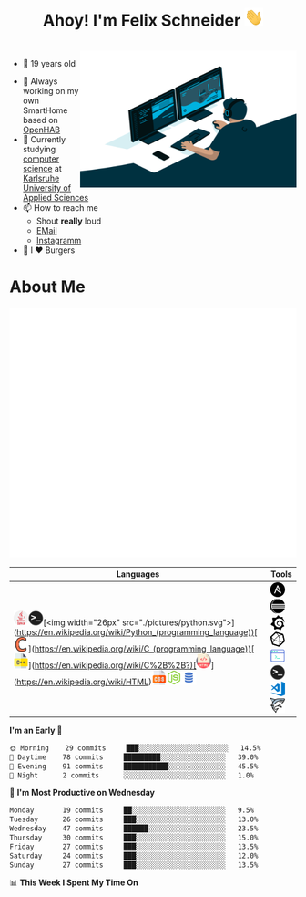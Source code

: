 <h1 align="center">Ahoy! I'm Felix Schneider</a> <img src="./pictures/hi.gif" height="32" /></h1>

<br/>


<img align="right" alt="GIF" src="./pictures/code.gif" width="380" height="240" />

- 🎇 19 years old
<!-- - 🚀 Based in [Karlsruhe in Germany](https://goo.gl/maps/unW9bkUYoSNktofa8) -->
- 🔭 Always working on my own SmartHome based on [OpenHAB](https://www.openhab.org/)
- 📖 Currently studying [computer science](https://www.hs-karlsruhe.de/en/faculties/computer-science-business-information-systems/bachelor/computer-science-bachelor) at [Karlsruhe University of Applied Sciences](https://www.hs-karlsruhe.de/en/)
- 📫 How to reach me
  - Shout **really** loud
  - [EMail](mailto:fs@felix-schneider.org)
  - [Instagramm](https://www.instagram.com/felix.schndr/)
- 🍔 I ♥ Burgers

# About Me
<img src="./pictures/metrics.svg">

| Languages                                                                                                                                                                                                                                                                                                                                                                                                                                                                                                                                                                                                                                                                                                                                                                                                                                           | Tools                                                                                                                                                                                                                                                                                                                                                                                                                                                                                                                                                                                                                                                           |
| --------------------------------------------------------------------------------------------------------------------------------------------------------------------------------------------------------------------------------------------------------------------------------------------------------------------------------------------------------------------------------------------------------------------------------------------------------------------------------------------------------------------------------------------------------------------------------------------------------------------------------------------------------------------------------------------------------------------------------------------------------------------------------------------------------------------------------------------------- | --------------------------------------------------------------------------------------------------------------------------------------------------------------------------------------------------------------------------------------------------------------------------------------------------------------------------------------------------------------------------------------------------------------------------------------------------------------------------------------------------------------------------------------------------------------------------------------------------------------------------------------------------------------- |
| [<img width="26px" src="./pictures/java.svg">](https://en.wikipedia.org/wiki/Java_Development_Kit)[<img width="26px" src="./pictures/terminal.png">](https://en.wikipedia.org/wiki/Bash_(Unix_shell))[<img width="26px" src="./pictures/python.svg">](https://en.wikipedia.org/wiki/Python_(programming_language))[<img width="26px" src="./pictures/c.svg">](https://en.wikipedia.org/wiki/C_(programming_language))[<img width="26px" src="./pictures/c++.svg">](https://en.wikipedia.org/wiki/C%2B%2B?)[<img width="26px" src="./pictures/html.svg">](https://en.wikipedia.org/wiki/HTML)[<img width="26px" src="./pictures/css.svg">](https://en.wikipedia.org/wiki/CSS/)[<img width="26px" src="./pictures/js.svg">](https://en.wikipedia.org/wiki/JavaScript)[<img width="26px" src="./pictures/sql.png">](https://en.wikipedia.org/wiki/SQL) | [<img width="26px" src="./pictures/ansible.svg">](https://www.ansible.com/)[<img width="26px" src="./pictures/eclipseide.svg">](https://www.eclipse.org/)[<img width="26px" src="./pictures/grafana.svg">](https://grafana.com/grafana)[<img width="26px" src="./pictures/influxdb.svg">](https://www.influxdata.com/)[<img width="26px" src="./pictures/kitty.svg">](http://www.9bis.net/kitty/#!index.md)[<img width="26px" src="./pictures/terminal.png">](https://github.com/Trysupe/bashrc)[<img width="26px" src="./pictures/vscode.png">](https://code.visualstudio.com/)[<img width="26px" src="./pictures/wireshark.svg">](https://www.wireshark.org/) |

<!--## Languages

[<img width="26px" src="./pictures/java.svg">](https://en.wikipedia.org/wiki/Java_Development_Kit)
[<img width="26px" src="./pictures/terminal.png">](https://en.wikipedia.org/wiki/Bash_(Unix_shell))
[<img width="26px" src="./pictures/python.svg">](https://en.wikipedia.org/wiki/Python_(programming_language))
[<img width="26px" src="./pictures/c.svg">](https://en.wikipedia.org/wiki/C_(programming_language))
[<img width="26px" src="./pictures/c++.svg">](https://en.wikipedia.org/wiki/C%2B%2B?)
[<img width="26px" src="./pictures/html.svg">](https://en.wikipedia.org/wiki/HTML)
[<img width="26px" src="./pictures/css.svg">](https://en.wikipedia.org/wiki/CSS/)
[<img width="26px" src="./pictures/js.svg">](https://en.wikipedia.org/wiki/JavaScript)
[<img width="26px" src="./pictures/sql.png">](https://en.wikipedia.org/wiki/SQL)
*English & German*


## Tools

[<img width="26px" src="./pictures/ansible.svg">](https://www.ansible.com/)
[<img width="26px" src="./pictures/eclipseide.svg">](https://www.eclipse.org/)
[<img width="26px" src="./pictures/grafana.svg">](https://grafana.com/grafana)
[<img width="26px" src="./pictures/influxdb.svg">](https://www.influxdata.com/)
[<img width="26px" src="./pictures/kitty.svg">](http://www.9bis.net/kitty/#!index.md)
[<img width="26px" src="./pictures/terminal.png">](https://github.com/Trysupe/bashrc)
[<img width="26px" src="./pictures/vscode.png">](https://code.visualstudio.com/)
[<img width="26px" src="./pictures/wireshark.svg">](https://www.wireshark.org/)
-->
<!--
- [<img width="26px" src="./pictures/ansible.svg">](https://www.ansible.com/) [Ansible](https://www.ansible.com/)
- [<img width="26px" src="./pictures/eclipseide.svg">](https://www.eclipse.org/) [Eclipse](https://www.eclipse.org/)
- [<img width="26px" src="./pictures/grafana.svg">](https://grafana.com/grafana) [Grafana](https://grafana.com/grafana)
- [<img width="26px" src="./pictures/influxdb.svg">](https://www.influxdata.com/) [InfluxDB](https://www.influxdata.com/)
- [<img width="26px" src="./pictures/kitty.svg">](http://www.9bis.net/kitty/#!index.md) [Kitty (An improved version of the SSH client Putty)](http://www.9bis.net/kitty/#!index.md)
- [<img width="26px" src="./pictures/terminal.png">](https://github.com/Trysupe/bashrc) [My own loved bash aliases and functions](https://github.com/Trysupe/bashrc)
- [<img width="26px" src="./pictures/vscode.png">](https://code.visualstudio.com/) [Visual Studio Code](https://code.visualstudio.com/)
  - Tools
    - [Autocompletion](https://marketplace.visualstudio.com/items?itemName=TabNine.tabnine-vscode)
    - [HTML Live Server](https://marketplace.visualstudio.com/items?itemName=ritwickdey.LiveServer)
    - [OpenHAB](https://marketplace.visualstudio.com/items?itemName=openhab.openhab)
    - [OpenHAB Alignment](https://marketplace.visualstudio.com/items?itemName=max-beckenbauer.oh-alignment-tool)
    - [Settings Sync](https://marketplace.visualstudio.com/items?itemName=Shan.code-settings-sync)
    - [SSH FS](https://marketplace.visualstudio.com/items?itemName=Kelvin.vscode-sshfs)
  - Visual Improvements
    - [Bracket Colorizer](https://marketplace.visualstudio.com/items?itemName=CoenraadS.bracket-pair-colorizer-2)
    - [Icons](https://marketplace.visualstudio.com/items?itemName=vscode-icons-team.vscode-icons)
    - [Theme](https://marketplace.visualstudio.com/items?itemName=Equinusocio.vsc-material-theme)
    - [PDF Viewer](https://marketplace.visualstudio.com/items?itemName=tomoki1207.pdf)
- [<img width="26px" src="./pictures/wireshark.svg">](https://www.wireshark.org/) [Wireshark](https://www.wireshark.org/)
-->

<!--## About Me
|                                                                                                                              **My GitHub Stats**                                                                                                                               |                                                                                                                     **Music**                                                                                                                      |
| :----------------------------------------------------------------------------------------------------------------------------------------------------------------------------------------------------------------------------------------------------------------------------: | :------------------------------------------------------------------------------------------------------------------------------------------------------------------------------------------------------------------------------------------------: |
| <img alt="My GitHub Stats" src="https://github-readme-stats.codestackr.vercel.app/api?username=Trysupe&show_icons=true&hide_border=true&theme=radical&hide=stars&count_private=true&hide_title=true" width="700" /> <br /> ( This doesn't include my repositories at work :/ ) | I ♥ listening to music.  <br /> Enjoy with me the track I'm currently jamming to: [<img src="https://novatorem.trysupe.vercel.app/api/spotify" alt="Felix Schneider Spotify Playing" width="350" />](https://open.spotify.com/user/outside-120-de) |  |

<!--START_SECTION:waka-->
**I'm an Early 🐤** 

```text
🌞 Morning    29 commits     ███░░░░░░░░░░░░░░░░░░░░░░   14.5% 
🌆 Daytime    78 commits     █████████░░░░░░░░░░░░░░░░   39.0% 
🌃 Evening    91 commits     ███████████░░░░░░░░░░░░░░   45.5% 
🌙 Night      2 commits      ░░░░░░░░░░░░░░░░░░░░░░░░░   1.0%

```
📅 **I'm Most Productive on Wednesday** 

```text
Monday       19 commits     ██░░░░░░░░░░░░░░░░░░░░░░░   9.5% 
Tuesday      26 commits     ███░░░░░░░░░░░░░░░░░░░░░░   13.0% 
Wednesday    47 commits     ██████░░░░░░░░░░░░░░░░░░░   23.5% 
Thursday     30 commits     ███░░░░░░░░░░░░░░░░░░░░░░   15.0% 
Friday       27 commits     ███░░░░░░░░░░░░░░░░░░░░░░   13.5% 
Saturday     24 commits     ███░░░░░░░░░░░░░░░░░░░░░░   12.0% 
Sunday       27 commits     ███░░░░░░░░░░░░░░░░░░░░░░   13.5%

```


📊 **This Week I Spent My Time On** 

```text
```


<!--END_SECTION:waka-->


